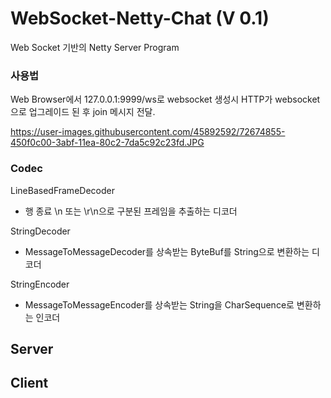 # WebSocket-Netty-Chat (V 0.1)
Web Socket 기반의 Netty Server Program

### 사용법
Web Browser에서 127.0.0.1:9999/ws로 websocket 생성시
HTTP가 websocket으로 업그레이드 된 후 join 메시지 전달.

https://user-images.githubusercontent.com/45892592/72674855-450f0c00-3abf-11ea-80c2-7da5c92c23fd.JPG

### Codec

LineBasedFrameDecoder
- 행 종료 \n 또는 \r\n으로 구분된 프레임을 추출하는 디코더

StringDecoder
- MessageToMessageDecoder를 상속받는 ByteBuf를 String으로 변환하는 디코더

StringEncoder
- MessageToMessageEncoder를 상속받는 String을 CharSequence로 변환하는 인코더


## Server

## Client

